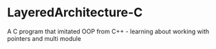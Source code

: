 # LayeredArchitecture-C
A C program that imitated OOP from C++ - learning about working with pointers and multi module
